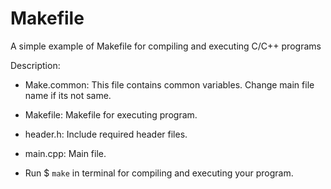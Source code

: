 Makefile
========

A simple example of Makefile for compiling and executing C/C++ programs

Description:

* Make.common: This file contains common variables. Change main file
  name if its not same.

* Makefile: Makefile for executing program.

* header.h: Include required header files.

* main.cpp: Main file.

* Run $ `make` in terminal for compiling and executing your program.
